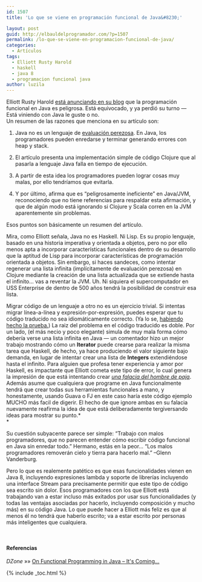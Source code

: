 ```yaml
---
id: 1507
title: 'Lo que se viene en programación funcional de Java&#8230;'

layout: post
guid: http://elbauldelprogramador.com/?p=1507
permalink: /lo-que-se-viene-en-programacion-funcional-de-java/
categories:
  - Artículos
tags:
  - Elliott Rusty Harold
  - haskell
  - java 8
  - programacion funcional java
author: luzila
---
```

Elliott Rusty Harold <a href="http://cafe.elharo.com/programming/java-programming/why-functional-programming-in-java-is-dangerous/" target="_blank">está anunciando en su blog</a> que la programación funcional en Java es peligrosa. Está equivocado, y ya perdió su turno &#8212; Está viniendo con Java le guste o no.  
Un resumen de las razones que menciona en su artículo son:  

<!--ad-->


1. Java no es un lenguaje de <a href="http://en.wikipedia.org/wiki/Lazy_evaluation" target="_blank">evaluación perezosa</a>. En Java, los programadores pueden enredarse y terminar generando errores con heap y stack.

2. El artículo presenta una implementación simple de código Clojure que al pasarla a lenguaje Java falla en tiempo de ejecución.

3. A partir de esta idea los programadores pueden lograr cosas muy malas, por ello tendríamos que evitarla.

4. Y por último, afirma que es &#8220;peligrosamente ineficiente&#8221; en Java/JVM, reconociendo que no tiene referencias para respaldar esta afirmación, y que de algún modo está ignorando si Clojure y Scala corren en la JVM aparentemente sin problemas.

Esos puntos son básicamente un resumen del artículo.

Mira, como Elliott señala, Java no es Haskell. Ni Lisp. Es su propio lenguaje, basado en una historia imperativa y orientada a objetos, pero no por ello menos apta a incorporar características funcionales dentro de su desarrollo que la aptitud de Lisp para incorporar características de programación orientada a objetos. Sin embargo, si haces sandeces, como intentar regenerar una lista infinita (implícitamente de evaluación perezosa) en Clojure mediante la creación de una lista actualizada que se extiende hasta el infinito&#8230; vas a reventar la JVM. Uh. Ni siquiera el supercomputador en USS Enterprise de dentro de 500 años tendrá la posibilidad de construir esa lista.

Migrar código de un lenguaje a otro no es un ejercicio trivial. Si intentas migrar línea-a-línea y expresión-por-expresión, puedes esperar que tu código traducido no sea idiomáticamente correcto. (Ya lo se, [habiendo hecho la prueba.][1]) La raiz del problema en el código traducido es doble. Por un lado, (el más necio y poco elegante) simula de muy mala forma cómo debería verse una lista infinita en Java &#8212; un comentador hizo un mejor trabajo mostrando cómo un **Iterator** puede crearse para realizar la misma tarea que Haskell, de hecho, ya hace produciendo el valor siguiente bajo demanda, en lugar de intentar crear una lista de **Integers** extendiéndose hasta el infinito. Para alguien que profesa tener experiencia y amor por Haskell, es impactante que Elliott cometa este tipo de error, lo cual genera la impresión de que está intentando crear <a href="http://es.wikipedia.org/wiki/Falacia_del_hombre_de_paja" target="_blank"><em>una falacia del hombre de paja</em></a>. Además asume que cualquiera que programe en Java funcionalmente tendrá que crear todas sus herramientas funcionales a mano, y honestamente, usando Guava o FJ en este caso haría este código ejemplo MUCHO más facil de digerir. El hecho de que ignore ambas en su falacia nuevamente reafirma la idea de que está deliberadamente tergiversando ideas para mostrar su punto.*  
*

Su cuestión subyacente parece ser simple: &#8220;Trabajo con malos programadores, que no parecen entender cómo escribir código funcional en Java sin enredar todo.&#8221; Hermano, estás en la peor&#8230; &#8220;Los malos programadores removerán cielo y tierra para hacerlo mal.&#8221; &#8211;Glenn Vanderburg.

Pero lo que es realemente patético es que esas funcionalidades vienen en Java 8, incluyendo expresiones lambda y soporte de librerías incluyendo una interface Stream para precisamente permitir que este tipo de código sea escrito sin dolor. Esos programadores con los que Elliott está trabajando van a estar incluso más exitados por usar sus funcionalidades (y todas las ventajas asociadas por hacerlo, incluyendo composición y mucho más) en su código Java. Lo que puede hacer a Elliott más feliz es que al menos él no tendrá que haberlo escrito; va a estar escrito por personas más inteligentes que cualquiera.

&nbsp;

#### Referencias

*DZone* »» <a href="http://java.dzone.com/articles/functional-programming-java-%E2%80%93" target="_blank">On Functional Programming in Java – It's Coming...</a>



 [1]: http://blogs.tedneward.com/2012/12/21/Envoy+In+Scala+JavaScript+And+More.aspx

{% include _toc.html %}
